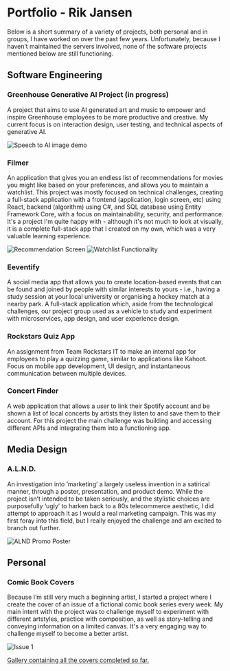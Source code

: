 # Portfolio - Rik Jansen
Below is a short summary of a variety of projects, both personal and in groups, I have worked on over the past few years.
Unfortunately, because I haven’t maintained the servers involved, none of the software projects mentioned below are still functioning.

## Software Engineering

### Greenhouse Generative AI Project (in progress)
A project that aims to use AI generated art and music to empower and inspire Greenhouse employees to be more productive and creative.
My current focus is on interaction design, user testing, and technical aspects of generative AI.

![Speech to AI image demo](https://user-images.githubusercontent.com/9715331/208179089-80004b7b-3c19-47ed-8b29-12215d0bf62b.gif)

### Filmer
An application that gives you an endless list of recommendations for movies you might like based on your preferences, and allows you to maintain a watchlist. 
This project was mostly focused on technical challenges, creating a full-stack application with a frontend (application, login screen, etc) using React, backend (algorithm) using C#, and SQL database using Entity Framework Core, with a focus on maintainability, security, and performance. It's a project I'm quite happy with - although it's not much to look at visually, it is a complete full-stack app that I created on my own, which was a very valuable learning experience.

![Recommendation Screen](https://user-images.githubusercontent.com/9715331/208179273-dacdc89a-5de0-47c6-820c-0689f4891b52.png)
![Watchlist Functionality](https://user-images.githubusercontent.com/9715331/208179304-a00ec264-23ef-402a-ba92-9ae9110b4738.png)


### Eeventify
A social media app that allows you to create location-based events that can be found and joined by people with similar interests to yours - i.e., having a study session at your local university or organising a hockey match at a nearby park.
A full-stack application which, aside from the technological challenges, our project group used as a vehicle to study and experiment with microservices, app design, and user experience design.

### Rockstars Quiz App
An assignment from Team Rockstars IT to make an internal app for employees to play a quizzing game, similar to applications like Kahoot.
Focus on mobile app development, UI design, and instantaneous communication between multiple devices.

### Concert Finder
A web application that allows a user to link their Spotify account and be shown a list of local concerts by artists they listen to and save them to their account.
For this project the main challenge was building and accessing different APIs and integrating them into a functioning app.

## Media Design

### A.L.N.D.
An investigation into ’marketing’ a largely useless invention in a satirical manner, through a poster, presentation, and product demo. 
While the project isn’t intended to be taken seriously, and the stylistic choices are purposefully ‘ugly’ to harken back to a 80s telecommerce aesthetic, I did attempt to approach it as I would a real marketing campaign. This was my first foray into this field, but I really enjoyed the challenge and am excited to branch out further.

![ALND Promo Poster](https://user-images.githubusercontent.com/9715331/208179033-0122fe85-f335-40b9-8df6-427a83508ea5.png)


## Personal

### Comic Book Covers
Because I’m still very much a beginning artist, I started a project where I create the cover of an issue of a fictional comic book series every week. My main intent with the project was to challenge myself to experiment with different artstyles, practice with composition, as well as story-telling and conveying information on a limited canvas. It's a very engaging way to challenge myself to become a better artist.

![Issue 1](https://user-images.githubusercontent.com/9715331/208179149-33407702-71d9-44e8-a53a-bef9997cd1f0.png)

[Gallery containing all the covers completed so far.](https://imgur.com/a/NWXoKd5)
